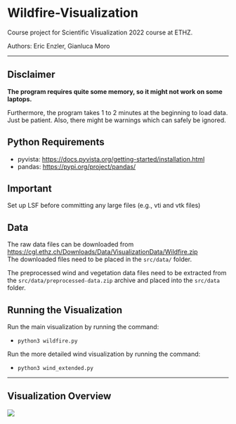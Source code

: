 # Wildfire-Visualization

Course project for Scientific Visualization 2022 course at ETHZ.

Authors: Eric Enzler, Gianluca Moro

---
## Disclaimer
**The program requires quite some memory, so it might not work on some laptops.**

Furthermore, the program takes 1 to 2 minutes at the beginning to load data.
Just be patient. Also, there might be warnings which can safely be ignored. 

## Python Requirements
- pyvista: https://docs.pyvista.org/getting-started/installation.html
- pandas: https://pypi.org/project/pandas/

## Important
Set up LSF before committing any large files (e.g., vti and vtk files)

## Data
The raw data files can be downloaded from https://cgl.ethz.ch/Downloads/Data/VisualizationData/Wildfire.zip   
The downloaded files need to be placed in the `src/data/` folder.

The preprocessed wind and vegetation data files need to be extracted from the `src/data/preprocessed-data.zip` archive and placed into the `src/data` folder.

## Running the Visualization
Run the main visualization by running the command:
- `python3 wildfire.py`

Run the more detailed wind visualization by running the command:
- `python3 wind_extended.py`

---
## Visualization Overview
![](images/wildfire-visualization.png)
